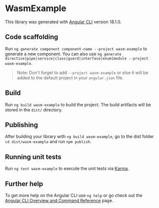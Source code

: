 # WasmExample

This library was generated with [Angular CLI](https://github.com/angular/angular-cli) version 18.1.0.

## Code scaffolding

Run `ng generate component component-name --project wasm-example` to generate a new component. You can also use `ng generate directive|pipe|service|class|guard|interface|enum|module --project wasm-example`.
> Note: Don't forget to add `--project wasm-example` or else it will be added to the default project in your `angular.json` file. 

## Build

Run `ng build wasm-example` to build the project. The build artifacts will be stored in the `dist/` directory.

## Publishing

After building your library with `ng build wasm-example`, go to the dist folder `cd dist/wasm-example` and run `npm publish`.

## Running unit tests

Run `ng test wasm-example` to execute the unit tests via [Karma](https://karma-runner.github.io).

## Further help

To get more help on the Angular CLI use `ng help` or go check out the [Angular CLI Overview and Command Reference](https://angular.dev/tools/cli) page.

